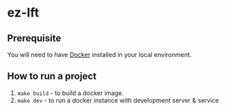 # ez-lft
## Prerequisite
You will need to have [Docker](https://www.docker.com/) installed in your local environment.

## How to run a project
1. `make build` - to build a docker image.
2. `make dev` - to run a docker instance with development server & service

